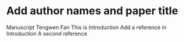 # Add author names and paper title
Manuscript
Tengwen Fan
This is Introduction
Add a reference in Introduction
A second reference
